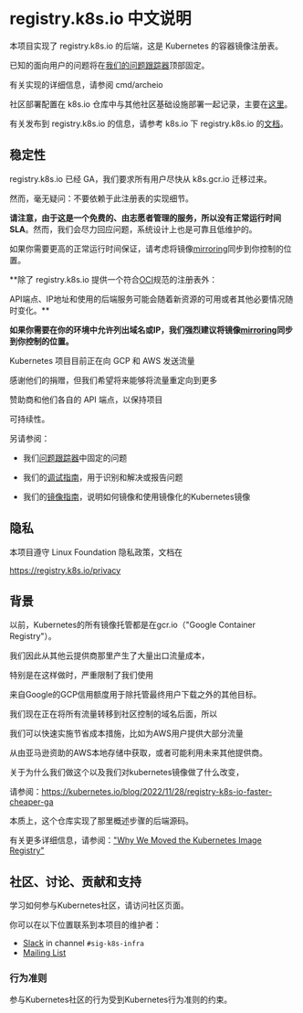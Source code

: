 # registry.k8s.io 中文说明

本项目实现了 registry.k8s.io 的后端，这是 Kubernetes 的容器镜像注册表。

已知的面向用户的问题将在[我们的问题跟踪器][issues]顶部固定。

有关实现的详细信息，请参阅 cmd/archeio

社区部署配置在 k8s.io 仓库中与其他社区基础设施部署一起记录，主要在[这里][infra-configs]。

有关发布到 registry.k8s.io 的信息，请参考 k8s.io 下 registry.k8s.io 的[文档][publishing]。

## 稳定性

registry.k8s.io 已经 GA，我们要求所有用户尽快从 k8s.gcr.io 迁移过来。

然而，毫无疑问：不要依赖于此注册表的实现细节。

**请注意，由于这是一个免费的、由志愿者管理的服务，所以没有正常运行时间SLA**。然而，我们会尽力回应问题，系统设计上也是可靠且低维护的。

如果你需要更高的正常运行时间保证，请考虑将镜像[mirroring]同步到你控制的位置。

**除了 registry.k8s.io 提供一个符合[OCI][distribution-spec]规范的注册表外：

API端点、IP地址和使用的后端服务可能会随着新资源的可用或者其他必要情况随时变化。**

**如果你需要在你的环境中允许列出域名或IP，我们强烈建议将镜像[mirroring]同步到你控制的位置。**

Kubernetes 项目目前正在向 GCP 和 AWS 发送流量

感谢他们的捐赠，但我们希望将来能够将流量重定向到更多

赞助商和他们各自的 API 端点，以保持项目

可持续性。

另请参阅：

- 我们[问题跟踪器][issues]中固定的问题

- 我们的[调试指南][debugging]，用于识别和解决或报告问题

- 我们的[镜像指南][mirroring]，说明如何镜像和使用镜像化的Kubernetes镜像

## 隐私

本项目遵守 Linux Foundation 隐私政策，文档在

https://registry.k8s.io/privacy

## 背景

以前，Kubernetes的所有镜像托管都是在gcr.io（"Google Container Registry"）。

我们因此从其他云提供商那里产生了大量出口流量成本，

特别是在这样做时，严重限制了我们使用

来自Google的GCP信用额度用于除托管最终用户下载之外的其他目标。

我们现在正在将所有流量转移到社区控制的域名后面，所以

我们可以快速实施节省成本措施，比如为AWS用户提供大部分流量

从由亚马逊资助的AWS本地存储中获取，或者可能利用未来其他提供商。

关于为什么我们做这个以及我们对kubernetes镜像做了什么改变，

请参阅：https://kubernetes.io/blog/2022/11/28/registry-k8s-io-faster-cheaper-ga

本质上，这个仓库实现了那里概述步骤的后端源码。

有关更多详细信息，请参阅：["Why We Moved the Kubernetes Image Registry"](https://www.youtube.com/watch?v=9CdzisDQkjE)

## 社区、讨论、贡献和支持

学习如何参与Kubernetes社区，请访问社区页面。

你可以在以下位置联系到本项目的维护者：

- [Slack](http://slack.k8s.io/) in channel `#sig-k8s-infra`
- [Mailing List](https://groups.google.com/forum/#!forum/kubernetes-sig-k8s-infra)

### 行为准则

参与Kubernetes社区的行为受到Kubernetes行为准则的约束。

[owners]: https://git.k8s.io/community/contributors/guide/owners.md
[Creative Commons 4.0]: https://git.k8s.io/website/LICENSE
[distribution-spec]: https://github.com/opencontainers/distribution-spec
[publishing]: https://git.k8s.io/k8s.io/registry.k8s.io#managing-kubernetes-container-registries
[infra-configs]: https://github.com/kubernetes/k8s.io/tree/main/infra/gcp/terraform
[mirroring]: ./docs/mirroring/README.md
[debugging]: ./docs/debugging.md
[issues]: https://github.com/kubernetes/registry.k8s.io/issues
